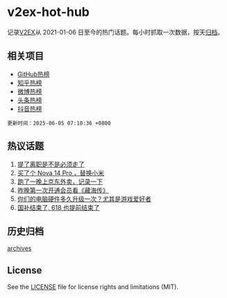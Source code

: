 # v2ex-hot-hub

 记录[V2EX](https://www.v2ex.com/)从 2021-01-06 日至今的热门话题。每小时抓取一次数据，按天[归档](archives)。
 
 ## 相关项目

- [GitHub热榜](https://github.com/lonnyzhang423/github-hot-hub)
- [知乎热榜](https://github.com/lonnyzhang423/zhihu-hot-hub)
- [微博热榜](https://github.com/lonnyzhang423/weibo-hot-hub)
- [头条热榜](https://github.com/lonnyzhang423/toutiao-hot-hub)
- [抖音热榜](https://github.com/lonnyzhang423/douyin-hot-hub)


 `更新时间：2025-06-05 07:10:36 +0800`

## 热议话题

1. [提了离职是不是必须走了](https://www.v2ex.com/t/1136218)
1. [买了个 Nova 14 Pro ，替换小米](https://www.v2ex.com/t/1136228)
1. [跑了一晚上京东外卖，记录一下](https://www.v2ex.com/t/1136194)
1. [昨晚第一次开通会员看《藏海传》](https://www.v2ex.com/t/1136205)
1. [你们的电脑硬件多久升级一次？尤其是游戏爱好者](https://www.v2ex.com/t/1136229)
1. [国补结束了, 618 也提前结束了](https://www.v2ex.com/t/1136202)

## 历史归档

[archives](archives)

## License

See the [LICENSE](LICENSE) file for license rights and limitations (MIT).
